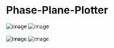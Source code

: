 ﻿# Phase-Plane-Plotter
![image](https://github.com/Nikita-Komintsev/Phase-Plane-Plotter/assets/70846416/869b4787-65e2-43c0-b366-37705a983cb3)
![image](https://github.com/Nikita-Komintsev/Phase-Plane-Plotter/assets/70846416/c8becdc4-feb5-4fe2-bd7e-e0b2af5a8cbc)
<br>
<br>
![image](https://github.com/Nikita-Komintsev/Phase-Plane-Plotter/assets/70846416/9b3e560b-f247-4f14-b7ca-e9fc48cd87c4)
![image](https://github.com/Nikita-Komintsev/Phase-Plane-Plotter/assets/70846416/442ffa71-9c35-4fa8-b80c-af6c85cb8aa3)
